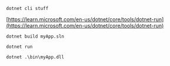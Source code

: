 ```dotnet cli stuff```

[https://learn.microsoft.com/en-us/dotnet/core/tools/dotnet-run](https://learn.microsoft.com/en-us/dotnet/core/tools/dotnet-run)

````
dotnet build myApp.sln

dotnet run

dotnet .\bin\myApp.dll

````
